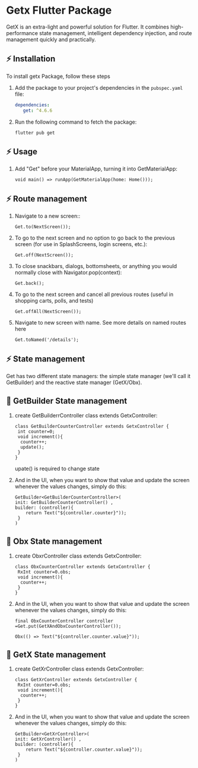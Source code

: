 # Getx Flutter Package

GetX is an extra-light and powerful solution for Flutter. It combines high-performance state management, intelligent dependency injection, and route management quickly and practically.

## ⚡ Installation

To install getx Package, follow these steps

1. Add the package to your project's dependencies in the `pubspec.yaml` file:
   
   ```yaml
   dependencies:
      get: ^4.6.6
    ``` 
3. Run the following command to fetch the package:
    ``` 
    flutter pub get
    ``` 
## ⚡ Usage

1. Add "Get" before your MaterialApp, turning it into GetMaterialApp:
   
    ```
   void main() => runApp(GetMaterialApp(home: Home()));
    ```
## ⚡ Route management 

1. Navigate to a new screen::
   
    ```
   Get.to(NextScreen());
    ```   
2. To go to the next screen and no option to go back to the previous screen (for use in SplashScreens, login screens, etc.):
   
    ```
   Get.off(NextScreen());
    ```
3. To close snackbars, dialogs, bottomsheets, or anything you would normally close with Navigator.pop(context):
   
    ```
   Get.back();
    ```
 4. To go to the next screen and cancel all previous routes (useful in shopping carts, polls, and tests)
   
    ```
    Get.offAll(NextScreen());
    ```
 5. Navigate to new screen with name. See more details on named routes here

    ```
    Get.toNamed('/details');
    ```

## ⚡ State management 
Get has two different state managers: the simple state manager (we'll call it GetBuilder) and the reactive state manager (GetX/Obx).

## 📍 GetBuilder State management
1. create GetBuilderrController class extends GetxController:
 
    ```
   class GetBuilderCounterController extends GetxController {
     int counter=0;
     void increment(){
      counter++;
      update();
     }
   }
    
    ```
    upate() is required to change state
      
3. And in the UI, when you want to show that value and update the screen whenever the values changes, simply do this:
   
    ```
   GetBuilder<GetBuilderCounterController>(
    init: GetBuilderCounterController() ,
    builder: (controller){
        return Text("${controller.counter}"));
     }
    )

    ```
 ## 📍 Obx State management
1. create ObxrController class extends GetxController:
 
    ```
   class ObxCounterController extends GetxController {
     RxInt counter=0.obs;
     void increment(){
      counter++;
     }
   }
    ```
      
3. And in the UI, when you want to show that value and update the screen whenever the values changes, simply do this:
   
    ```
    final ObxCounterController controller =Get.put(GetXAndObxCounterController());

    Obx(() => Text("${controller.counter.value}"));
    
    ```    
   
## 📍 GetX State management
1. create GetXrController class extends GetxController:
 
    ```
   class GetXrController extends GetxController {
     RxInt counter=0.obs;
     void increment(){
      counter++;
     }
   }
    
    ```
     
3. And in the UI, when you want to show that value and update the screen whenever the values changes, simply do this:
   
    ```
   GetBuilder<GetXrController>(
    init: GetXrController() ,
    builder: (controller){
        return Text("${controller.counter.value}"));
     }
    )

    ```

